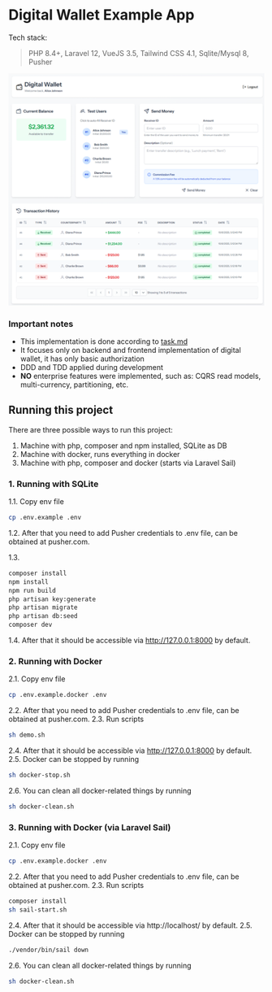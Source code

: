 # Digital Wallet Example App
Tech stack:
> PHP 8.4+, Laravel 12, VueJS 3.5, Tailwind CSS 4.1, Sqlite/Mysql 8, Pusher

![UI](ui.png?raw=true "UI")

### Important notes
- This implementation is done according to [task.md](task.md)
- It focuses only on backend and frontend implementation of digital wallet, it has only basic authorization
- DDD and TDD applied during development
- **NO** enterprise features were implemented, such as: CQRS read models, multi-currency, partitioning, etc.

## Running this project
There are three possible ways to run this project:
1. Machine with php, composer and npm installed, SQLite as DB
2. Machine with docker, runs everything in docker
3. Machine with php, composer and docker (starts via Laravel Sail)

### 1. Running with SQLite
1.1. Copy env file
```bash
cp .env.example .env
```
1.2. After that you need to add Pusher credentials to .env file, can be obtained at pusher.com.

1.3. 
```bash
composer install
npm install
npm run build
php artisan key:generate
php artisan migrate
php artisan db:seed
composer dev
```

1.4. After that it should be accessible via http://127.0.0.1:8000 by default.

### 2. Running with Docker
2.1. Copy env file
```bash
cp .env.example.docker .env
```
2.2. After that you need to add Pusher credentials to .env file, can be obtained at pusher.com.
2.3. Run scripts
```bash
sh demo.sh
```
2.4. After that it should be accessible via http://127.0.0.1:8000 by default.
2.5. Docker can be stopped by running
```bash
sh docker-stop.sh
```
2.6. You can clean all docker-related things by running
```bash
sh docker-clean.sh
```

### 3. Running with Docker (via Laravel Sail)
2.1. Copy env file
```bash
cp .env.example.docker .env
```
2.2. After that you need to add Pusher credentials to .env file, can be obtained at pusher.com.
2.3. Run scripts
```bash
composer install
sh sail-start.sh
```
2.4. After that it should be accessible via http://localhost/ by default.
2.5. Docker can be stopped by running
```bash
./vendor/bin/sail down
```
2.6. You can clean all docker-related things by running
```bash
sh docker-clean.sh
```
